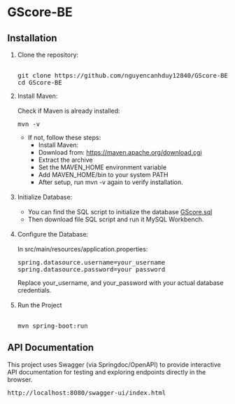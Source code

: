 # GScore-BE

## Installation
1. Clone the repository:<br/><br/>
   <pre>git clone https://github.com/nguyencanhduy12840/GScore-BE.git<br/>cd GScore-BE 
   </pre>
2. Install Maven:<br/><br/>
   Check if Maven is already installed:<br/>
   <pre>mvn -v</pre>
   - If not, follow these steps:<br/>
     - Install Maven:<br/>
     - Download from: https://maven.apache.org/download.cgi<br/>
     - Extract the archive<br/>
     - Set the MAVEN_HOME environment variable<br/>
     - Add MAVEN_HOME/bin to your system PATH<br/>
     - After setup, run mvn -v again to verify installation.<br/><br/>
3. Initialize Database:<br/><br/>
   - You can find the SQL script to initialize the database [GScore.sql](./GScore.sql)<br/>
   - Then download file SQL script and run it MySQL Workbench.<br/><br/>
4. Configure the Database:<br/><br/>
   In src/main/resources/application.properties:<br/>
   <pre>spring.datasource.username=your_username<br/>spring.datasource.password=your_password</pre>
   Replace your_username, and your_password with your actual database credentials.<br/><br/>
5. Run the Project<br/><br/>
   <pre>mvn spring-boot:run</pre>

## API Documentation
This project uses Swagger (via Springdoc/OpenAPI) to provide interactive API documentation for testing and exploring endpoints directly in the browser.<br/>
<pre>http://localhost:8080/swagger-ui/index.html</pre>


